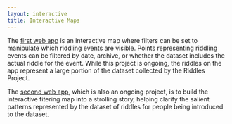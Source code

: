 ```yaml
---
layout: interactive
title: Interactive Maps
---
```


The [first web app](filters) is an interactive map where filters can be set to manipulate which riddling events are visible. Points representing riddling events can be filtered by date, archive, or whether the dataset includes the actual riddle for the event. While this project is ongoing, the riddles on the app represent a large portion of the dataset collected by the Riddles Project.

The [second web app](story), which is also an ongoing project, is to build the interactive fitering map into a strolling story, helping clarify the salient patterns represented by the dataset of riddles for people being introduced to the dataset.